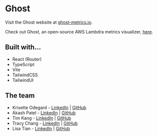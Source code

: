 # Ghost
Visit the Ghost website at [ghost-metrics.io](https://oslabs-beta.github.io/ghost).

Check out Ghost, an open-source AWS Lambdra metrics visualizer, [here](https://github.com/oslabs-beta/ghost).

## Built with...
* React (Router)
* TypeScript
* Vite
* TailwindCSS
* TailwindUI

## The team
* Krisette Odegard - [LinkedIn](https://www.linkedin.com/in/krisette) | [GitHub](https://github.com/krisette)
* Akash Patel - [LinkedIn](https://www.linkedin.com/in/akashpatel1198/) | [GitHub](https://github.com/akashpatel1198)
* Tim Kang - [LinkedIn](https://www.linkedin.com/in/tkkang/) | [GitHub](https://github.com/tkang611)
* Tracy Chang - [LinkedIn](https://www.linkedin.com/in/tracycchang/) | [GitHub](https://github.com/tracycchang)
* Lisa Tian - [LinkedIn](https://www.linkedin.com/in/lisatian-/) | [GitHub](https://github.com/lisatiann)